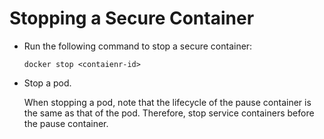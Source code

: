 # Stopping a Secure Container<a name="EN-US_TOPIC_0184808171"></a>

-   Run the following command to stop a secure container:

    ```
    docker stop <contaienr-id>
    ```

-   Stop a pod.

    When stopping a pod, note that the lifecycle of the pause container is the same as that of the pod. Therefore, stop service containers before the pause container. 


